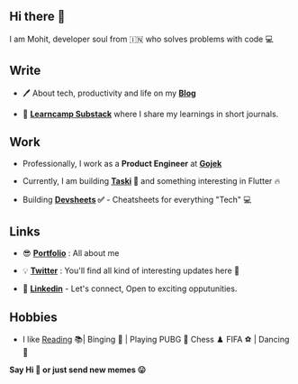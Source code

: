 ## Hi there 👋

I am Mohit, developer soul from 🇮🇳 who solves problems with code 💻


## Write

- 🖊 About tech, productivity and life on my **[Blog](https://mohitkhare.me/blog/)** 

-  📖 **[Learncamp Substack](http://learncamp.substack.com/)** where I share my learnings in short journals.

## Work

- Professionally, I work as a **Product Engineer** at **[Gojek](http://gojek.io/)**

- Currently, I am building **[Taski](https://usetaski.com) 🚀** and something interesting in Flutter 🔥

- Building **[Devsheets](http://mohitkhare.me/devsheets) ✅** - Cheatsheets for everything "Tech" 💻


## Links

- 😎 **[Portfolio](https://mohitkhare.me/)** : All about me

- 💡 **[Twitter](https://twitter.com/mkfeuhrer)** : You'll find all kind of interesting updates here 🎈

- 💼 **[Linkedin](https://www.linkedin.com/in/mohitkhare1996)** - Let's connect, Open to exciting opputunities.


## Hobbies

- I like [Reading](https://www.goodreads.com/user/show/90352684-mohit-khare) 📚| Binging 🎥 | Playing PUBG 🔫 Chess ♟️ FIFA ️⚽️ | Dancing 💃

**Say Hi 👋 or just send new memes 😛**
